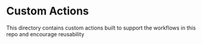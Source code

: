 # Custom Actions 

This directory contains custom actions built to support the workflows in this repo and encourage reusability
